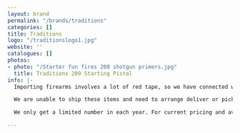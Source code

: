 ```yaml
---
layout: brand
permalink: "/brands/traditions"
categories: []
title: Traditions
logo: "/traditionslogo1.jpg"
website: ''
catalogues: []
photos:
- photo: "/Starter fun fires 209 shotgun primers.jpg"
  title: Traditions 209 Starting Pistol
info: |-
  Importing firearms involves a lot of red tape, so we have connected with a supplier that is able to get **Traditions Starter Pistols and Blanks** in for us, taking care of that hassle.

  We are unable to ship these items and need to arrange deliver or pick up.

  We only get a limited number in each year. For current pricing and availability please check our [Promotions page](https://balticathletics.com/promotions/).

---
```

